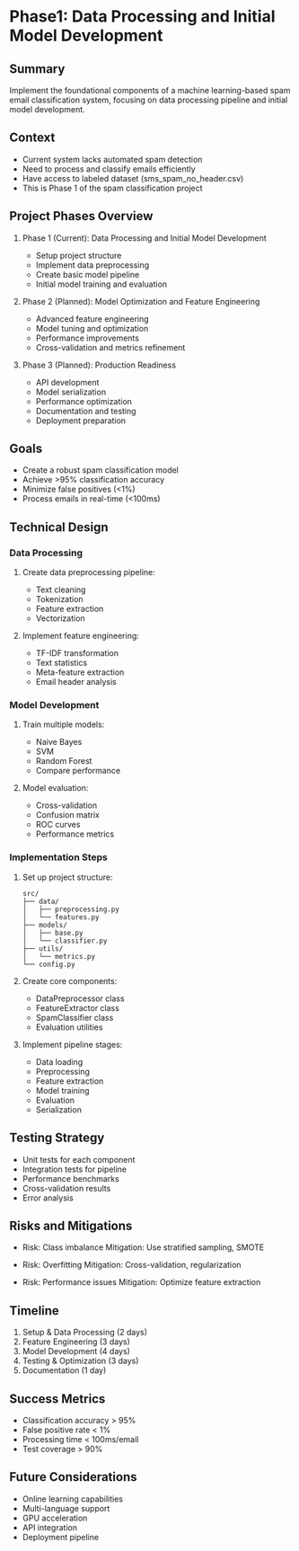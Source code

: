 # Phase1: Data Processing and Initial Model Development

## Summary
Implement the foundational components of a machine learning-based spam email classification system, focusing on data processing pipeline and initial model development.

## Context
- Current system lacks automated spam detection
- Need to process and classify emails efficiently
- Have access to labeled dataset (sms_spam_no_header.csv)
- This is Phase 1 of the spam classification project

## Project Phases Overview
1. Phase 1 (Current): Data Processing and Initial Model Development
   - Setup project structure
   - Implement data preprocessing
   - Create basic model pipeline
   - Initial model training and evaluation

2. Phase 2 (Planned): Model Optimization and Feature Engineering
   - Advanced feature engineering
   - Model tuning and optimization
   - Performance improvements
   - Cross-validation and metrics refinement

3. Phase 3 (Planned): Production Readiness
   - API development
   - Model serialization
   - Performance optimization
   - Documentation and testing
   - Deployment preparation

## Goals
- Create a robust spam classification model
- Achieve >95% classification accuracy
- Minimize false positives (<1%)
- Process emails in real-time (<100ms)

## Technical Design

### Data Processing
1. Create data preprocessing pipeline:
   - Text cleaning
   - Tokenization
   - Feature extraction
   - Vectorization

2. Implement feature engineering:
   - TF-IDF transformation
   - Text statistics
   - Meta-feature extraction
   - Email header analysis

### Model Development
1. Train multiple models:
   - Naive Bayes
   - SVM
   - Random Forest
   - Compare performance

2. Model evaluation:
   - Cross-validation
   - Confusion matrix
   - ROC curves
   - Performance metrics

### Implementation Steps
1. Set up project structure:
   ```
   src/
   ├── data/
   │   ├── preprocessing.py
   │   └── features.py
   ├── models/
   │   ├── base.py
   │   └── classifier.py
   ├── utils/
   │   └── metrics.py
   └── config.py
   ```

2. Create core components:
   - DataPreprocessor class
   - FeatureExtractor class
   - SpamClassifier class
   - Evaluation utilities

3. Implement pipeline stages:
   - Data loading
   - Preprocessing
   - Feature extraction
   - Model training
   - Evaluation
   - Serialization

## Testing Strategy
- Unit tests for each component
- Integration tests for pipeline
- Performance benchmarks
- Cross-validation results
- Error analysis

## Risks and Mitigations
- Risk: Class imbalance
  Mitigation: Use stratified sampling, SMOTE

- Risk: Overfitting
  Mitigation: Cross-validation, regularization

- Risk: Performance issues
  Mitigation: Optimize feature extraction

## Timeline
1. Setup & Data Processing (2 days)
2. Feature Engineering (3 days)
3. Model Development (4 days)
4. Testing & Optimization (3 days)
5. Documentation (1 day)

## Success Metrics
- Classification accuracy > 95%
- False positive rate < 1%
- Processing time < 100ms/email
- Test coverage > 90%

## Future Considerations
- Online learning capabilities
- Multi-language support
- GPU acceleration
- API integration
- Deployment pipeline